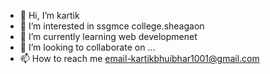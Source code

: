 - 👋 Hi, I’m kartik
- 👀 I’m interested in ssgmce college.sheagaon
- 🌱 I’m currently learning web developmenet
- 💞️ I’m looking to collaborate on ...
- 📫 How to reach me email-kartikbhuibhar1001@gmail.com

<!---
k1a2r3t4i5k/k1a2r3t4i5k is a ✨ special ✨ repository because its `README.md` (this file) appears on your GitHub profile.
You can click the Preview link to take a look at your changes.
--->
